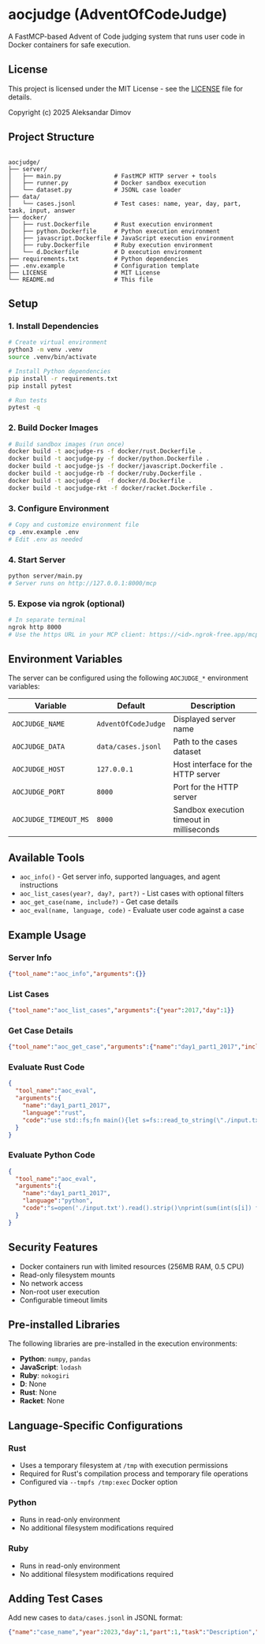 # aocjudge (AdventOfCodeJudge)

A FastMCP-based Advent of Code judging system that runs user code in Docker containers for safe execution.

## License

This project is licensed under the MIT License - see the [LICENSE](LICENSE) file for details.

Copyright (c) 2025 Aleksandar Dimov

## Project Structure

```

aocjudge/
├── server/
│   ├── main.py               # FastMCP HTTP server + tools
│   ├── runner.py             # Docker sandbox execution
│   └── dataset.py            # JSONL case loader
├── data/
│   └── cases.jsonl           # Test cases: name, year, day, part, task, input, answer
├── docker/
│   ├── rust.Dockerfile       # Rust execution environment
│   ├── python.Dockerfile     # Python execution environment
│   ├── javascript.Dockerfile # JavaScript execution environment
│   ├── ruby.Dockerfile       # Ruby execution environment
│   └── d.Dockerfile          # D execution environment
├── requirements.txt          # Python dependencies
├── .env.example              # Configuration template
├── LICENSE                   # MIT License
└── README.md                 # This file

```

## Setup

### 1. Install Dependencies

```bash
# Create virtual environment
python3 -m venv .venv
source .venv/bin/activate

# Install Python dependencies
pip install -r requirements.txt
pip install pytest

# Run tests
pytest -q
```

### 2. Build Docker Images

```bash
# Build sandbox images (run once)
docker build -t aocjudge-rs -f docker/rust.Dockerfile .
docker build -t aocjudge-py -f docker/python.Dockerfile .
docker build -t aocjudge-js -f docker/javascript.Dockerfile .
docker build -t aocjudge-rb -f docker/ruby.Dockerfile .
docker build -t aocjudge-d  -f docker/d.Dockerfile .
docker build -t aocjudge-rkt -f docker/racket.Dockerfile .
```

### 3. Configure Environment

```bash
# Copy and customize environment file
cp .env.example .env
# Edit .env as needed
```

### 4. Start Server

```bash
python server/main.py
# Server runs on http://127.0.0.1:8000/mcp
```

### 5. Expose via ngrok (optional)

```bash
# In separate terminal
ngrok http 8000
# Use the https URL in your MCP client: https://<id>.ngrok-free.app/mcp
```

## Environment Variables

The server can be configured using the following `AOCJUDGE_*` environment variables:

| Variable              | Default            | Description                               |
| --------------------- | ------------------ | ----------------------------------------- |
| `AOCJUDGE_NAME`       | `AdventOfCodeJudge`| Displayed server name                     |
| `AOCJUDGE_DATA`       | `data/cases.jsonl` | Path to the cases dataset                 |
| `AOCJUDGE_HOST`       | `127.0.0.1`        | Host interface for the HTTP server        |
| `AOCJUDGE_PORT`       | `8000`             | Port for the HTTP server                  |
| `AOCJUDGE_TIMEOUT_MS` | `8000`             | Sandbox execution timeout in milliseconds |

## Available Tools

* `aoc_info()` - Get server info, supported languages, and agent instructions
* `aoc_list_cases(year?, day?, part?)` - List cases with optional filters
* `aoc_get_case(name, include?)` - Get case details
* `aoc_eval(name, language, code)` - Evaluate user code against a case

## Example Usage

### Server Info

```json
{"tool_name":"aoc_info","arguments":{}}
```

### List Cases

```json
{"tool_name":"aoc_list_cases","arguments":{"year":2017,"day":1}}
```

### Get Case Details

```json
{"tool_name":"aoc_get_case","arguments":{"name":"day1_part1_2017","include":["task","input"]}}
```

### Evaluate Rust Code

```json
{
  "tool_name":"aoc_eval",
  "arguments":{
    "name":"day1_part1_2017",
    "language":"rust",
    "code":"use std::fs;fn main(){let s=fs::read_to_string(\"./input.txt\").unwrap();let b=s.trim().as_bytes();let mut sum=0;for i in 0..b.len(){if b[i]==b[(i+1)%b.len()]{sum+=(b[i]-b'0') as i32}};println!(\"{}\",sum);}"
  }
}
```

### Evaluate Python Code

```json
{
  "tool_name":"aoc_eval",
  "arguments":{
    "name":"day1_part1_2017",
    "language":"python",
    "code":"s=open('./input.txt').read().strip()\nprint(sum(int(s[i]) for i in range(len(s)) if s[i]==s[(i+1)%len(s)]))"
  }
}
```

## Security Features

* Docker containers run with limited resources (256MB RAM, 0.5 CPU)
* Read-only filesystem mounts
* No network access
* Non-root user execution
* Configurable timeout limits

## Pre-installed Libraries

The following libraries are pre-installed in the execution environments:

* **Python**: `numpy`, `pandas`
* **JavaScript**: `lodash`
* **Ruby**: `nokogiri`
* **D**: None
* **Rust**: None
* **Racket**: None

## Language-Specific Configurations

### Rust

* Uses a temporary filesystem at `/tmp` with execution permissions
* Required for Rust's compilation process and temporary file operations
* Configured via `--tmpfs /tmp:exec` Docker option

### Python

* Runs in read-only environment
* No additional filesystem modifications required

### Ruby

* Runs in read-only environment
* No additional filesystem modifications required

## Adding Test Cases

Add new cases to `data/cases.jsonl` in JSONL format:

```json
{"name":"case_name","year":2023,"day":1,"part":1,"task":"Description","input":"test_input","answer":"expected_output"}
```

